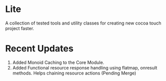 # Lite
A collection of tested tools and utility classes for creating new cocoa touch project faster.

# Recent Updates
1. Added Monoid Caching to the Core Module.
2. Added Functional resource response handling using flatmap, onresult methods. Helps chaining resource actions (Pending Merge)
